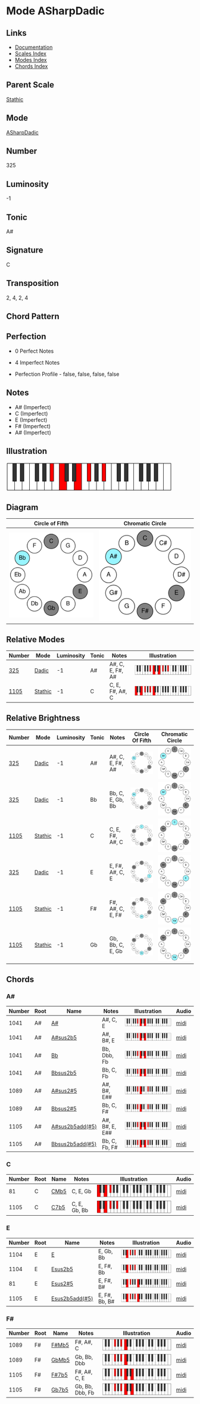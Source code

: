 # Mode ASharpDadic

## Links

- [Documentation](README.md)
- [Scales Index](Scales.md)
- [Modes Index](Modes.md)
- [Chords Index](Chords.md)

## Parent Scale

[Stathic](ScaleStathic.md)

## Mode

[ASharpDadic](ModeASharpDadic.md)

## Number

325

## Luminosity

-1

## Tonic

A#

## Signature

C

## Transposition

2, 4, 2, 4

## Chord Pattern



## Perfection

 - 0 Perfect Notes

 - 4 Imperfect Notes

 - Perfection Profile - false, false, false, false

## Notes

- A# (Imperfect)
- C (Imperfect)
- E (Imperfect)
- F# (Imperfect)
- A# (Imperfect)

## Illustration

![ASharpDadic](ModeASharpDadic.png)

## Diagram

| Circle of Fifth | Chromatic Circle |
|-----------------|------------------|
| ![ASharpDadic](CircleOfFifthModeASharpDadic.svg) | ![ASharpDadic](ChromaticCircleModeASharpDadic.svg) |
## Relative Modes

| Number | Mode | Luminosity | Tonic | Notes | Illustration |
|--------|------|------------|-------|-------|--------------|
| [325](https://ianring.com/musictheory/scales/325) | [Dadic](ModeDadic.md) | -1 | A# | A#, C, E, F#, A# | ![ASharpDadic](ModeASharpDadic.png) |
| [1105](https://ianring.com/musictheory/scales/1105) | [Stathic](ModeStathic.md) | -1 | C | C, E, F#, A#, C | ![CNaturalStathic](ModeCNaturalStathic.png) |
## Relative Brightness

| Number | Mode | Luminosity | Tonic | Notes | Circle Of Fifth | Chromatic Circle |
|--------|------|------------|-------|-------|-----------------|------------------|
| [325](https://ianring.com/musictheory/scales/325) | [Dadic](ModeDadic.md) | -1 | A# | A#, C, E, F#, A# | ![ASharpDadic](CircleOfFifthModeASharpDadic.svg) | ![ASharpDadic](ChromaticCircleModeASharpDadic.svg) |
| [325](https://ianring.com/musictheory/scales/325) | [Dadic](ModeDadic.md) | -1 | Bb | Bb, C, E, Gb, Bb | ![BFlatDadic](CircleOfFifthModeBFlatDadic.svg) | ![BFlatDadic](ChromaticCircleModeBFlatDadic.svg) |
| [1105](https://ianring.com/musictheory/scales/1105) | [Stathic](ModeStathic.md) | -1 | C | C, E, F#, A#, C | ![CNaturalStathic](CircleOfFifthModeCNaturalStathic.svg) | ![CNaturalStathic](ChromaticCircleModeCNaturalStathic.svg) |
| [325](https://ianring.com/musictheory/scales/325) | [Dadic](ModeDadic.md) | -1 | E | E, F#, A#, C, E | ![ENaturalDadic](CircleOfFifthModeENaturalDadic.svg) | ![ENaturalDadic](ChromaticCircleModeENaturalDadic.svg) |
| [1105](https://ianring.com/musictheory/scales/1105) | [Stathic](ModeStathic.md) | -1 | F# | F#, A#, C, E, F# | ![FSharpStathic](CircleOfFifthModeFSharpStathic.svg) | ![FSharpStathic](ChromaticCircleModeFSharpStathic.svg) |
| [1105](https://ianring.com/musictheory/scales/1105) | [Stathic](ModeStathic.md) | -1 | Gb | Gb, Bb, C, E, Gb | ![GFlatStathic](CircleOfFifthModeGFlatStathic.svg) | ![GFlatStathic](ChromaticCircleModeGFlatStathic.svg) |

## Chords

### A#

| Number | Root | Name | Notes | Illustration | Audio |
|--------|------|------|-------|--------------|-------|
| 1041 | A# | [A#](ChordASharpDiminishedFlatThird.md) | A#, C, E | ![A#](ChordASharpDiminishedFlatThirdRootPosition.png) | [midi](ChordASharpDiminishedFlatThirdRootPosition.mid) |
| 1041 | A# | [A#sus2b5](ChordASharpSuspendedSecondFlatFifth.md) | A#, B#, E | ![A#sus2b5](ChordASharpSuspendedSecondFlatFifthRootPosition.png) | [midi](ChordASharpSuspendedSecondFlatFifthRootPosition.mid) |
| 1041 | A# | [Bb](ChordBFlatDiminishedFlatThird.md) | Bb, Dbb, Fb | ![Bb](ChordBFlatDiminishedFlatThirdRootPosition.png) | [midi](ChordBFlatDiminishedFlatThirdRootPosition.mid) |
| 1041 | A# | [Bbsus2b5](ChordBFlatSuspendedSecondFlatFifth.md) | Bb, C, Fb | ![Bbsus2b5](ChordBFlatSuspendedSecondFlatFifthRootPosition.png) | [midi](ChordBFlatSuspendedSecondFlatFifthRootPosition.mid) |
| 1089 | A# | [A#sus2#5](ChordASharpSuspendedSecondSharpFifth.md) | A#, B#, E## | ![A#sus2#5](ChordASharpSuspendedSecondSharpFifthRootPosition.png) | [midi](ChordASharpSuspendedSecondSharpFifthRootPosition.mid) |
| 1089 | A# | [Bbsus2#5](ChordBFlatSuspendedSecondSharpFifth.md) | Bb, C, F# | ![Bbsus2#5](ChordBFlatSuspendedSecondSharpFifthRootPosition.png) | [midi](ChordBFlatSuspendedSecondSharpFifthRootPosition.mid) |
| 1105 | A# | [A#sus2b5add(#5)](ChordASharpSuspendedSecondFlatFifthAddSharpFifth.md) | A#, B#, E, E## | ![A#sus2b5add(#5)](ChordASharpSuspendedSecondFlatFifthAddSharpFifthRootPosition.png) | [midi](ChordASharpSuspendedSecondFlatFifthAddSharpFifthRootPosition.mid) |
| 1105 | A# | [Bbsus2b5add(#5)](ChordBFlatSuspendedSecondFlatFifthAddSharpFifth.md) | Bb, C, Fb, F# | ![Bbsus2b5add(#5)](ChordBFlatSuspendedSecondFlatFifthAddSharpFifthRootPosition.png) | [midi](ChordBFlatSuspendedSecondFlatFifthAddSharpFifthRootPosition.mid) |

### C

| Number | Root | Name | Notes | Illustration | Audio |
|--------|------|------|-------|--------------|-------|
| 81 | C | [CMb5](ChordCNaturalMajorFlatFifth.md) | C, E, Gb | ![CMb5](ChordCNaturalMajorFlatFifthRootPosition.png) | [midi](ChordCNaturalMajorFlatFifthRootPosition.mid) |
| 1105 | C | [C7b5](ChordCNaturalDominantSeventhFlatFifth.md) | C, E, Gb, Bb | ![C7b5](ChordCNaturalDominantSeventhFlatFifthRootPosition.png) | [midi](ChordCNaturalDominantSeventhFlatFifthRootPosition.mid) |

### E

| Number | Root | Name | Notes | Illustration | Audio |
|--------|------|------|-------|--------------|-------|
| 1104 | E | [E](ChordENaturalDiminishedFlatThird.md) | E, Gb, Bb | ![E](ChordENaturalDiminishedFlatThirdRootPosition.png) | [midi](ChordENaturalDiminishedFlatThirdRootPosition.mid) |
| 1104 | E | [Esus2b5](ChordENaturalSuspendedSecondFlatFifth.md) | E, F#, Bb | ![Esus2b5](ChordENaturalSuspendedSecondFlatFifthRootPosition.png) | [midi](ChordENaturalSuspendedSecondFlatFifthRootPosition.mid) |
| 81 | E | [Esus2#5](ChordENaturalSuspendedSecondSharpFifth.md) | E, F#, B# | ![Esus2#5](ChordENaturalSuspendedSecondSharpFifthRootPosition.png) | [midi](ChordENaturalSuspendedSecondSharpFifthRootPosition.mid) |
| 1105 | E | [Esus2b5add(#5)](ChordENaturalSuspendedSecondFlatFifthAddSharpFifth.md) | E, F#, Bb, B# | ![Esus2b5add(#5)](ChordENaturalSuspendedSecondFlatFifthAddSharpFifthRootPosition.png) | [midi](ChordENaturalSuspendedSecondFlatFifthAddSharpFifthRootPosition.mid) |

### F#

| Number | Root | Name | Notes | Illustration | Audio |
|--------|------|------|-------|--------------|-------|
| 1089 | F# | [F#Mb5](ChordFSharpMajorFlatFifth.md) | F#, A#, C | ![F#Mb5](ChordFSharpMajorFlatFifthRootPosition.png) | [midi](ChordFSharpMajorFlatFifthRootPosition.mid) |
| 1089 | F# | [GbMb5](ChordGFlatMajorFlatFifth.md) | Gb, Bb, Dbb | ![GbMb5](ChordGFlatMajorFlatFifthRootPosition.png) | [midi](ChordGFlatMajorFlatFifthRootPosition.mid) |
| 1105 | F# | [F#7b5](ChordFSharpDominantSeventhFlatFifth.md) | F#, A#, C, E | ![F#7b5](ChordFSharpDominantSeventhFlatFifthRootPosition.png) | [midi](ChordFSharpDominantSeventhFlatFifthRootPosition.mid) |
| 1105 | F# | [Gb7b5](ChordGFlatDominantSeventhFlatFifth.md) | Gb, Bb, Dbb, Fb | ![Gb7b5](ChordGFlatDominantSeventhFlatFifthRootPosition.png) | [midi](ChordGFlatDominantSeventhFlatFifthRootPosition.mid) |

